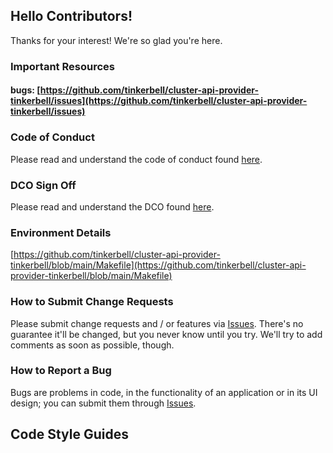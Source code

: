 ## Hello Contributors!

Thanks for your interest!
We're so glad you're here.

### Important Resources

#### bugs: [https://github.com/tinkerbell/cluster-api-provider-tinkerbell/issues](https://github.com/tinkerbell/cluster-api-provider-tinkerbell/issues)

### Code of Conduct

Please read and understand the code of conduct found [here](https://github.com/tinkerbell/.github/blob/main/CODE_OF_CONDUCT.md).

### DCO Sign Off

Please read and understand the DCO found [here](docs/DCO.md).

### Environment Details

[https://github.com/tinkerbell/cluster-api-provider-tinkerbell/blob/main/Makefile](https://github.com/tinkerbell/cluster-api-provider-tinkerbell/blob/main/Makefile)

### How to Submit Change Requests

Please submit change requests and / or features via [Issues](https://github.com/tinkerbell/cluster-api-provider-tinkerbell/issues).
There's no guarantee it'll be changed, but you never know until you try.
We'll try to add comments as soon as possible, though.

### How to Report a Bug

Bugs are problems in code, in the functionality of an application or in its UI design; you can submit them through [Issues](https://github.com/tinkerbell/cluster-api-provider-tinkerbell/issues).

## Code Style Guides
